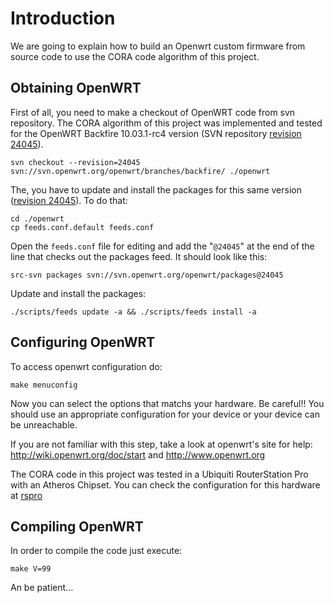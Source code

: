 # Introduction #

We are going to explain how to build an Openwrt custom firmware from source code to use the CORA code algorithm of this project.

## Obtaining OpenWRT ##
First of all, you need to make a checkout of OpenWRT code from svn repository. The CORA algorithm of this project was implemented and tested for the OpenWRT Backfire 10.03.1-rc4 version (SVN repository [revision 24045](https://code.google.com/p/cora-cognitiverateadaptation/source/detail?r=24045)).
```
svn checkout --revision=24045 svn://svn.openwrt.org/openwrt/branches/backfire/ ./openwrt
```

The, you have to update and install the packages for this same version ([revision 24045](https://code.google.com/p/cora-cognitiverateadaptation/source/detail?r=24045)). To do that:
```
cd ./openwrt
cp feeds.conf.default feeds.conf
```

Open the `feeds.conf` file for editing and add the "`@24045`" at the end of the line that checks out the packages feed. It should look like this:
```
src-svn packages svn://svn.openwrt.org/openwrt/packages@24045
```

Update and install the packages:
```
./scripts/feeds update -a && ./scripts/feeds install -a
```

## Configuring OpenWRT ##
To access openwrt configuration do:
```
make menuconfig
```

Now you can select the options that matchs your hardware. Be careful!! You should use an appropriate configuration for your device or your device can be unreachable.

If you are not familiar with this step, take a look at openwrt's site for help: http://wiki.openwrt.org/doc/start and http://www.openwrt.org

The CORA code in this project was tested in a Ubiquiti RouterStation Pro with an Atheros Chipset. You can check the configuration for this hardware at [rspro](rspro.md)

## Compiling OpenWRT ##
In order to compile the code just execute:
```
make V=99
```

An be patient...
